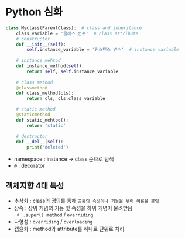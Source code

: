 # Python 심화

```python
class Myclass(ParentClass):  # class and inheritance
    class_variable = '클래스 변수'  # class attribute
    # constructor
    def __init__(self):
        self.instance_variable = '인스턴스 변수'  # instance variable
    
    # instance mehtod
    def instance_method(self):
        return self, self.instance_variable
    
    # class method 
    @classmethod
    def class_method(cls):
        return cls, cls.class_variable

    # static method
    @staticmethod
    def static_mehtod():
        return 'static'
    
    # destructor
    def __del__(self):
        print('deleted')
```

- namespace : instance -> class 순으로 탐색
- `@` : decorator


## 객체지향 4대 특성
- 추상화 : class의 정의를 통해 `공통의 속성이나 기능을 묶어 이름을 붙임`
- 상속 : 상위 개념의 기능 및 속성을 하위 개념이 물려받음
    - `.super() method` / `overriding`
- 다형성 : `overriding` / `overloading`
- 캡슐화 : method와 attribute를 하나로 단위로 처리